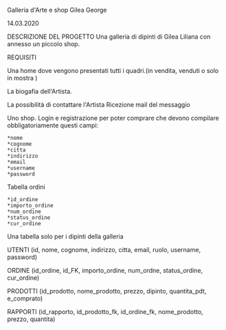 Galleria d'Arte e shop
Gilea George

14.03.2020

DESCRIZIONE DEL PROGETTO
Una galleria di dipinti di Gilea Liliana con annesso un piccolo shop. 

REQUISITI

Una home dove vengono presentati tutti i quadri.(in vendita, venduti o solo in mostra )

La biogafia dell'Artista.

La possibilità di contattare l'Artista
    Ricezione mail del messaggio

Uno shop.
Login e registrazione per poter comprare che devono compilare obbligatoriamente questi campi:

    *nome
    *cognome
    *citta
    *indirizzo
    *email
    *username
    *password
    
    
Tabella ordini

    *id_ordine
    *importo_ordine
    *num_ordine
    *status_ordine
    *cur_ordine
 
Una tabella solo per i dipinti della galleria
  
UTENTI (id, nome, cognome, indirizzo, citta, email, ruolo, username, password)

ORDINE (id_ordine, id_FK, importo_ordine, num_ordne, status_ordine, cur_ordine)

PRODOTTI (id_prodotto, nome_prodotto, prezzo, dipinto, quantita_pdt, e_comprato)

RAPPORTI (id_rapporto, id_prodotto_fk, id_ordine_fk, nome_prodotto, prezzo, quantita)



